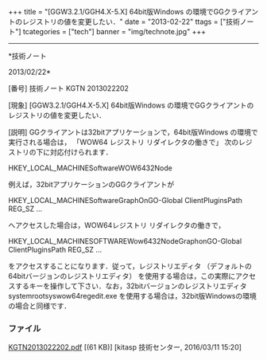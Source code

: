 ﻿+++
title = "[GGW3.2.1/GGH4.X-5.X] 64bit版Windows の環境でGGクライアントのレジストリの値を変更したい．"
date = "2013-02-22"
ttags = ["技術ノート"]
tcategories = ["tech"]
banner = "img/technote.jpg"
+++

-----------------------------------------------------------------------------------------------------------------------------

*技術ノート

2013/02/22*


[番号]
技術ノート KGTN 2013022202

[現象]
[GGW3.2.1/GGH4.X-5.X] 64bit版Windows
の環境でGGクライアントのレジストリの値を変更したい．

[説明]
GGクライアントは32bitアプリケーションで，64bit版Windows
の環境で実行される場合は， 「WOW64 レジストリ リダイレクタの働きで」
次のレジストリの下に対応付けられます．

HKEY_LOCAL_MACHINESoftwareWOW6432Node

例えば，32bitアプリケーションのGGクライアントが

HKEY_LOCAL_MACHINESoftwareGraphOnGO-Global
ClientPluginsPath REG_SZ ...

へアクセスした場合は，WOW64レジストリ リダイレクタの働きで，

HKEY_LOCAL_MACHINESOFTWAREWow6432NodeGraphonGO-Global
ClientPluginsPath REG_SZ ...

をアクセスすることになります．従って，レジストリエディタ
（デフォルトの64bitバージョンのレジストリエディタ）
を使用する場合は，この実際にアクセスするキーを操作して下さい．なお，32bitバージョンのレジストリエディタ
systemrootsyswow64regedit.exe
を使用する場合は，32bit版Windowsの環境の場合と同様です．


### ファイル

 
 


[KGTN2013022202.pdf](http://techreport.kitasp.net/attachments/download/2491/KGTN2013022202.pdf)
 [(61 KB)] [kitasp 技術センター, 2016/03/11
15:20]


 


 

